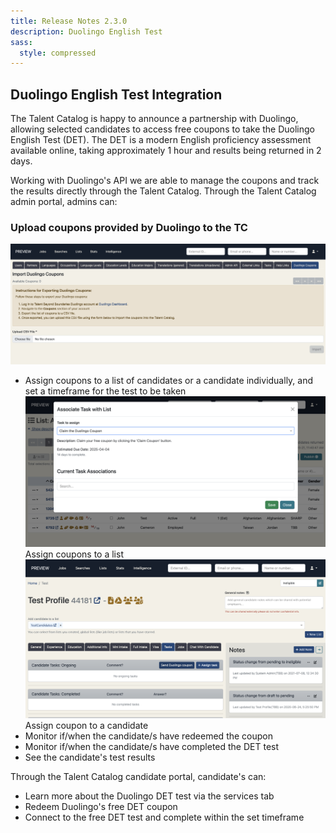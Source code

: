 ```yaml
---
title: Release Notes 2.3.0
description: Duolingo English Test
sass:
  style: compressed
---
```

## Duolingo English Test Integration
The Talent Catalog is happy to announce a partnership with Duolingo, allowing selected candidates to access free coupons to take the Duolingo English Test (DET). 
The DET is a modern English proficiency assessment available online, taking approximately 1 hour and results being returned in 2 days. 

Working with Duolingo's API we are able to manage the coupons and track the results directly through the Talent Catalog.
Through the Talent Catalog admin portal, admins can:

### Upload coupons provided by Duolingo to the TC
<div class="card-image-container-narrow">
    <img src="./../assets/images/v230/DuolingoAdminUpload.png" 
    alt="Upload coupons via settings tab on admin portal" class="card-image">
</div>
<ul>
    <li>Assign coupons to a list of candidates or a candidate individually, and set a timeframe for the test to be taken</li>
    <div class="card-container">
        <div class="card-image-container-narrow">
            <img class="card-image" src="./../assets/images/v230/DuolinoAdminCouponList.png" alt="Assign coupon to list">
            <div class="card-image-caption">Assign coupons to a list</div>
        </div>
        <div class="card-image-container-narrow">
            <img class="card-image" src="./../assets/images/v230/DuolingoAdminCouponCandidate.png" alt="Assign coupon to candidate">
            <div class="card-image-caption">Assign coupon to a candidate</div>
        </div>
    </div>
    <li>Monitor if/when the candidate/s have redeemed the coupon</li>
    <li>Monitor if/when the candidate/s have completed the DET test</li>
    <li>See the candidate's test results</li>
</ul>

Through the Talent Catalog candidate portal, candidate's can:
<ul>
    <li>Learn more about the Duolingo DET test via the services tab</li>
    <li>Redeem Duolingo's free DET coupon</li>
    <li>Connect to the free DET test and complete within the set timeframe</li>
</ul>
